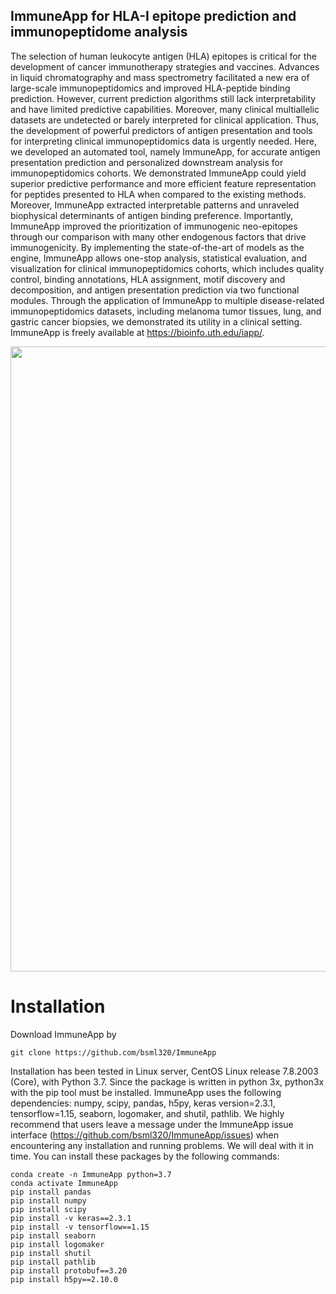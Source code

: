 ## ImmuneApp for HLA-I epitope prediction and immunopeptidome analysis
The selection of human leukocyte antigen (HLA) epitopes is critical for the development of cancer immunotherapy strategies and vaccines.
Advances in liquid chromatography and mass spectrometry facilitated a new era of large-scale immunopeptidomics and improved HLA-peptide binding prediction.
However, current prediction algorithms still lack interpretability and have limited predictive capabilities.
Moreover, many clinical multiallelic datasets are undetected or barely interpreted for clinical application.
Thus, the development of powerful predictors of antigen presentation and tools for interpreting clinical immunopeptidomics data is urgently needed.
Here, we developed an automated tool, namely ImmuneApp, for accurate antigen presentation prediction and personalized downstream analysis for immunopeptidomics cohorts.
We demonstrated ImmuneApp could yield superior predictive performance and more efficient feature representation for peptides presented to HLA when compared to the 
existing methods. Moreover, ImmuneApp extracted interpretable patterns and unraveled biophysical determinants of antigen binding preference.
Importantly, ImmuneApp improved the prioritization of immunogenic neo-epitopes through our comparison with many other endogenous factors that drive immunogenicity.
By implementing the state-of-the-art of models as the engine, ImmuneApp allows one-stop analysis, statistical evaluation, 
and visualization for clinical immunopeptidomics cohorts, which includes quality control, binding annotations, HLA assignment, motif discovery and decomposition, 
and antigen presentation prediction via two functional modules. Through the application of ImmuneApp to multiple disease-related immunopeptidomics datasets, 
including melanoma tumor tissues, lung, and gastric cancer biopsies, we demonstrated its utility in a clinical setting.
ImmuneApp is freely available at https://bioinfo.uth.edu/iapp/.

<img src="https://bioinfo.uth.edu/iapp/github/Figure1.jpg" width="1000px">

# Installation
Download ImmuneApp by
```
git clone https://github.com/bsml320/ImmuneApp
```
Installation has been tested in Linux server, CentOS Linux release 7.8.2003 (Core), with Python 3.7. Since the package is written in python 3x, python3x with the pip tool must be installed. ImmuneApp uses the following dependencies: numpy, scipy, pandas, h5py, keras version=2.3.1, tensorflow=1.15, seaborn, logomaker, and shutil, pathlib. We highly recommend that users leave a message under the ImmuneApp issue interface (https://github.com/bsml320/ImmuneApp/issues) when encountering any installation and running problems. We will deal with it in time. You can install these packages by the following commands:
```
conda create -n ImmuneApp python=3.7
conda activate ImmuneApp
pip install pandas
pip install numpy
pip install scipy
pip install -v keras==2.3.1
pip install -v tensorflow==1.15
pip install seaborn
pip install logomaker
pip install shutil
pip install pathlib
pip install protobuf==3.20
pip install h5py==2.10.0
```
